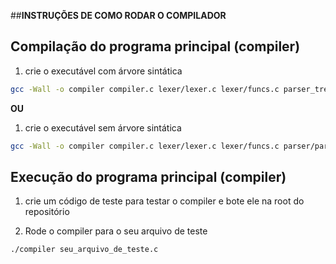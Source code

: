 ##**INSTRUÇÕES DE COMO RODAR O COMPILADOR**

## Compilação do programa principal (compiler)

1. crie o executável com árvore sintática
```bash
gcc -Wall -o compiler compiler.c lexer/lexer.c lexer/funcs.c parser_tree/parser_tree.c parser_tree/funcs_tree.c semantico/semantico.c semantico/funcs.c
```

**OU**

1. crie o executável sem árvore sintática
```bash
gcc -Wall -o compiler compiler.c lexer/lexer.c lexer/funcs.c parser/parser.c parser/funcs.c semantico/semantico.c semantico/funcs.c
```

## Execução do programa principal (compiler)

1. crie um código de teste para testar o compiler e bote ele na root do repositório

2. Rode o compiler para o seu arquivo de teste
```bash
./compiler seu_arquivo_de_teste.c
```